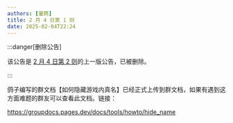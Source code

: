 ```yaml
---
authors: [量筒]
title: 2 月 4 日第 1 则
date: 2025-02-04T22:24
---
```


:::danger[删除公告]

该公告是 [2 月 4 日第 2 则](./020402)的上一版公告，已被删除。

:::

鸽子编写的群文档【如何隐藏游戏内真名】已经正式上传到群文档，如果有遇到这方面难题的群友可以查看此文档。链接：

https://groupdocs.pages.dev/docs/tools/howto/hide_name
